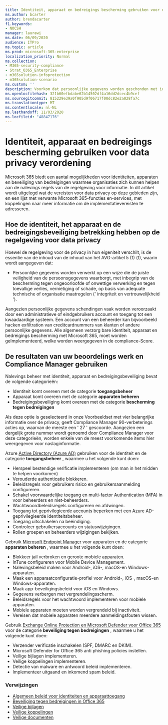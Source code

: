 ```yaml
---
title: Identiteit, apparaat en bedreigings bescherming gebruiken voor data privacy verordening
ms.author: bcarter
author: brendacarter
f1.keywords:
- NOCSH
manager: laurawi
ms.date: 06/09/2020
audience: ITPro
ms.topic: article
ms.prod: microsoft-365-enterprise
localization_priority: Normal
ms.collection:
- M365-security-compliance
- Strat_O365_Enterprise
- m365solution-infoprotection
- m365solution-scenario
ms.custom: ''
description: Voorkom dat persoonlijke gegevens worden geschonden met identiteits-, service-en Threat Protection-Services van Microsoft 365.
ms.openlocfilehash: 321b60efbdabe62b14502df4a16dd2dcec4b9cef
ms.sourcegitcommit: 815229e39a0f905d9f06717f00dc82e2a028fa7c
ms.translationtype: MT
ms.contentlocale: nl-NL
ms.lasthandoff: 11/03/2020
ms.locfileid: "48847176"
---
```

# <a name="use-identity-device-and-threat-protection-for-data-privacy-regulation"></a>Identiteit, apparaat en bedreigings bescherming gebruiken voor data privacy verordening

Microsoft 365 biedt een aantal mogelijkheden voor identiteiten, apparaten en beveiliging van bedreigingen waarmee organisaties zich kunnen helpen aan de nalevings regels van de regelgeving voor informatie. In dit artikel wordt uitgelegd wat de vereisten voor data privacy op deze gebieden zijn, en een lijst met verwante Microsoft 365-functies en-services, met koppelingen naar meer informatie om de implementatievereisten te adresseren.

## <a name="how-identity-device-and-threat-protection-relate-to-data-privacy-regulation"></a>Hoe de identiteit, het apparaat en de bedreigingsbeveiliging betrekking hebben op de regelgeving voor data privacy

Hoewel de regelgeving voor de privacy in hun eigeniteit verschilt, is de essentie van de inhoud van de inhoud van het AVG-artikel 5 (1) (f), waarin wordt aangegeven dat: 

- Persoonlijke gegevens worden verwerkt op een wijze die de juiste veiligheid van de persoonsgegevens waarborgt, met inbegrip van de bescherming tegen ongeoorloofde of onwettige verwerking en tegen toevallige verlies, vernietiging of schade, op basis van adequate technische of organisatie maatregelen (' integriteit en vertrouwelijkheid ').

Aangezien persoonlijke gegevens schendingen vaak worden veroorzaakt door een administratieve of eindgebruikers account en toegang tot een kwaadaardige systeem. Een account van een beheerder kan bijvoorbeeld hacken exfiltration van creditcardnummers van klanten of andere persoonlijke gegevens. Alle algemeen verzorg bare identiteit, apparaat en bedreigings bescherming met Microsoft 365, moet worden geïmplementeerd, welke worden weergegeven in de compliance-Score.

## <a name="using-the-results-of-your-assessment-work-and-compliance-manager"></a>De resultaten van uw beoordelings werk en Compliance Manager gebruiken

Nalevings beheer met identiteit, apparaat en bedreigingsbeveiliging bevat de volgende categorieën:

- Identiteit komt overeen met de categorie **toegangsbeheer**
- Apparaat komt overeen met de categorie **apparaten beheren**
- Bedreigingsbeveiliging komt overeen met de categorie **bescherming tegen bedreigingen**
 
Als deze optie is geselecteerd in onze Voorbeeldset met vier belangrijke informatie over de privacy, geeft Compliance Manager 90-verbeterings acties op, waarvan de meeste een ' 27 ' gescoorde. Aangezien een dergelijk grote nummer wordt genoemd door Compliance Manager voor deze categorieën, worden enkele van de meest voorkomende items hier weergegeven voor naslaginformatie.

Azure [Active Directory (Azure AD)](https://azure.microsoft.com/services/active-directory/) gebruiken voor de identiteit en de categorie **toegangsbeheer** , waarmee u het volgende kunt doen:

- Herspeel bestendige verificatie implementeren (om man in het midden te helpen voorkomen)
- Verouderde authenticatie blokkeren.
- Beleidsregels voor gebruikers risico en gebruikersaanmelding configureren.
- Schakel voorwaardelijke toegang en multi-factor Authentication (MFA) in voor beheerders en niet-beheerders.
- Wachtwoordbeleidsregels configureren en afdwingen.
- Toegang tot geprivilegieerde accounts beperken met een Azure AD-geprivilegieerde identiteitsbeheer.
- Toegang uitschakelen na beëindiging.
- Controleer gebruikersaccounts en statuswijzigingen.
- Rollen groepen en beheerders wijzigingen bekijken.

Gebruik [Microsoft Endpoint Manager](https://www.microsoft.com/microsoft-365/microsoft-endpoint-manager) voor apparaten en de categorie **apparaten beheren** , waarmee u het volgende kunt doen:

- Blokkeer jail verbroken en geroote mobiele apparaten.
- InTune configureren voor Mobile Device Management.
- Nalevingsbeleid maken voor Android-, iOS-, macOS-en Windows-apparaten.
- Maak een apparaatconfiguratie-profiel voor Android-, iOS-, macOS-en Windows-apparaten.
- Maak app-beveiligingsbeleid voor iOS en Windows.
- Gegevens verbergen met vergrendelingsscherm.
- Beleidsregels voor het wachtwoord implementeren voor mobiele apparaten.
- Mobiele apparaten moeten worden vergrendeld bij inactiviteit.
- Vereisen dat mobiele apparaten meerdere aanmeldingsfouten wissen.

Gebruik [Exchange Online Protection en Microsoft Defender voor Office 365](../security/office-365-security/office-365-atp.md) voor de categorie **beveiliging tegen bedreigingen** , waarmee u het volgende kunt doen:

- Verzender verificatie inschakelen (SPF, DMARC en DKIM).
- Microsoft Defender for Office 365 anti phishing policies instellen.
- Veilige bijlagen implementeren.
- Veilige koppelingen implementeren.
- Detectie van malware en antwoord beleid implementeren.
- Implementeer uitgaand en inkomend spam beleid.

### <a name="references"></a>Verwijzingen

- [Algemeen beleid voor identiteiten en apparaattoegang](../security/office-365-security/identity-access-policies.md)
- [Beveiliging tegen bedreigingen in Office 365](https://support.office.com/article/protect-against-threats-in-office-365-b10023f6-f30f-45d3-b3ad-b71aa4aa0d58)
- [Veilige bijlagen](../security/office-365-security/atp-safe-attachments.md)
- [Veilige koppelingen](../security/office-365-security/atp-safe-links.md)
- [Veilige documenten](../security/office-365-security/safe-docs.md)
